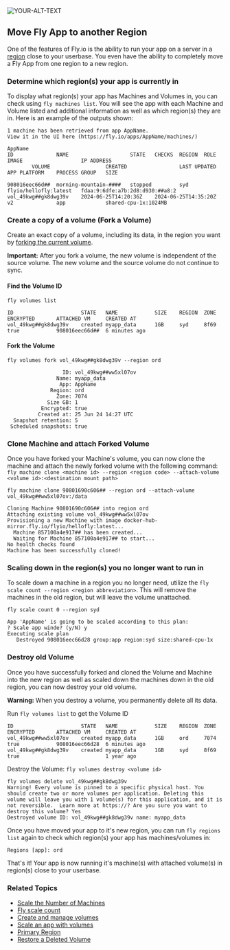 <picture>
 <source media="(prefers-color-scheme: dark)" srcset="[YOUR-DARKMODE-IMAGE](https://fly.io/static/images/docs-machines-fast.webp)">
 <source media="(prefers-color-scheme: light)" srcset="[YOUR-LIGHTMODE-IMAGE](https://fly.io/static/images/docs-machines-fast.webp)">
 <img alt="YOUR-ALT-TEXT" src="https://fly.io/static/images/docs-machines-fast.webp">
</picture>

## Move Fly App to another Region

One of the features of Fly.io is the ability to run your app on a server in a [region](https://fly.io/docs/reference/regions/) close to your userbase. You even have the ability to completely move a Fly App from one region to a new region.

### Determine which region(s) your app is currently in
To display what region(s) your app has Machines and Volumes in, you can check using `fly machines list`. You will see the app with each Machine and Volume listed and additional information as well as which region(s) they are in. Here is an example of the outputs shown: 

```
1 machine has been retrieved from app AppName.
View it in the UI here (​https://fly.io/apps/AppName/machines/)

AppName
ID              NAME                    STATE   CHECKS  REGION  ROLE    IMAGE                   IP ADDRESS
        VOLUME                  CREATED                 LAST UPDATED            APP PLATFORM    PROCESS GROUP   SIZE

908016eec66d##  morning-mountain-####   stopped         syd             flyio/hellofly:latest   fdaa:9:6dfe:a7b:2d8:d930:##a8:2 vol_49kwg##gk8dwg39v    2024-06-25T14:20:36Z    2024-06-25T14:35:20Z    v2              app             shared-cpu-1x:1024MB
```

### Create a copy of a volume (Fork a Volume)
Create an exact copy of a volume, including its data, in the region you want by [forking the current volume](https://fly.io/docs/volumes/volume-manage/#create-a-copy-of-a-volume-fork-a-volume).

<div class="alert alert-info important icon" role="alert"><p><strong class="font-[550] text-navy-950">Important:</strong> After you fork a volume, the new volume is independent of the source volume. The new volume and the source volume do not continue to sync.</p>
</div>

#### Find the Volume ID

`fly volumes list`
```
ID                      STATE   NAME            SIZE    REGION  ZONE    ENCRYPTED       ATTACHED VM     CREATED AT
vol_49kwg##gk8dwg39v    created myapp_data      1GB     syd     8f69    true            908016eec66d##  6 minutes ago
```

#### Fork the Volume

`fly volumes fork vol_49kwg##gk8dwg39v --region ord`
```
                  ID: vol_49kwg##ww5xl07ov
                Name: myapp_data
                 App: AppName
              Region: ord
                Zone: 7074
             Size GB: 1
           Encrypted: true
          Created at: 25 Jun 24 14:27 UTC
  Snapshot retention: 5
 Scheduled snapshots: true
```

### Clone Machine and attach Forked Volume
Once you have forked your Machine's volume, you can now clone the machine and attach the newly forked volume with the following command: `fly machine clone <machine id> --region <region code> --attach-volume <volume id>:<destination mount path>`

`fly machine clone 90801690c606## --region ord --attach-volume vol_49kwg##ww5xl07ov:/data`
```
Cloning Machine 90801690c606## into region ord
Attaching existing volume vol_49kwg##ww5xl07ov
Provisioning a new Machine with image docker-hub-mirror.fly.io/flyio/hellofly:latest...
  Machine 857100a4e917## has been created...
  Waiting for Machine 857100a4e917## to start...
No health checks found
Machine has been successfully cloned!
```

### Scaling down in the region(s) you no longer want to run in
To scale down a machine in a region you no longer need, utilize the `fly scale count --region <region abbreviation>`. This will remove the machines in the old region, but will leave the volume unattached.

```
fly scale count 0 --region syd

App 'AppName' is going to be scaled according to this plan:
? Scale app winde? (y/N) y
Executing scale plan
   Destroyed 908016eec66d28 group:app region:syd size:shared-cpu-1x
```

### Destroy old Volume
Once you have successfully forked and cloned the Volume and Machine into the new region as well as scaled down the machines down in the old region, you can now destroy your old volume.
<div class="warning icon"><p><b>Warning:</b> When you destroy a volume, you permanently delete all its data.</p>
</div>

Run `fly volumes list` to get the Volume ID
```
ID                      STATE   NAME            SIZE    REGION  ZONE    ENCRYPTED       ATTACHED VM     CREATED AT
vol_49kwg##ww5xl07ov    created myapp_data      1GB     ord     7074    true            908016eec66d28  6 minutes ago
vol_49kwg##gk8dwg39v    created myapp_data      1GB     syd     8f69    true                            1 year ago
```

Destroy the Volume:
`fly volumes destroy <volume id>`

```
fly volumes delete vol_49kwg##gk8dwg39v
Warning! Every volume is pinned to a specific physical host. You should create two or more volumes per application. Deleting this volume will leave you with 1 volume(s) for this application, and it is not reversible.  Learn more at https://? Are you sure you want to destroy this volume? Yes
Destroyed volume ID: vol_49kwg##gk8dwg39v name: myapp_data
```

Once you have moved your app to it's new region, you can run `fly regions list` again to check which region(s) your app has machines/volumes in:

```
Regions [app]: ord
```

That's it! Your app is now running it's machine(s) with attached volume(s) in region(s) close to your userbase.

### Related Topics
- [Scale the Number of Machines](https://fly.io/docs/apps/scale-count/)
- [Fly scale count](https://fly.io/docs/flyctl/scale-count/)
- [Create and manage volumes](https://fly.io/docs/volumes/volume-manage/)
- [Scale an app with volumes](https://fly.io/docs/apps/scale-count/#scale-an-app-with-volumes)
- [Primary Region](https://fly.io/docs/reference/configuration/#primary-region)
- [Restore a Deleted Volume](https://fly.io/docs/volumes/volume-manage/#restore-a-deleted-volume)

